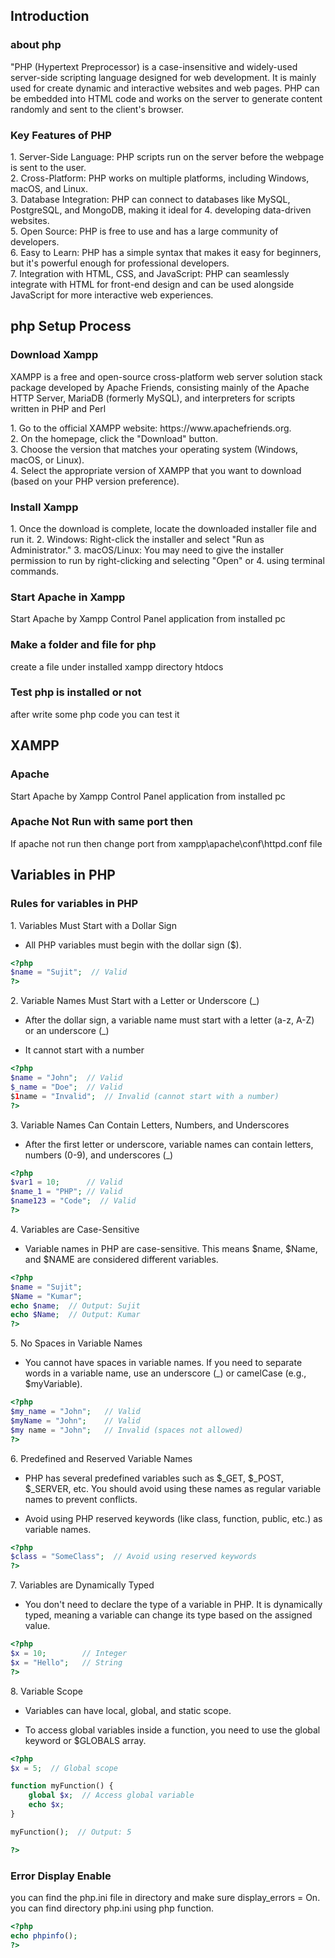 <h2> Introduction </h2>

<h3> about php </h3>
<p> "PHP (Hypertext Preprocessor) is a case-insensitive and widely-used server-side scripting language designed for web development. It is mainly used for create dynamic and interactive websites and web pages. PHP can be embedded into HTML code and works on the server to generate content randomly and sent to the client's browser.</p>

<h3>Key Features of PHP</h3>
<p>1. Server-Side Language: PHP scripts run on the server before the webpage is sent to the user. <br>
2. Cross-Platform: PHP works on multiple platforms, including Windows, macOS, and Linux. <br>
3. Database Integration: PHP can connect to databases like MySQL, PostgreSQL, and MongoDB, making it ideal for 4. developing data-driven websites. <br>
5. Open Source: PHP is free to use and has a large community of developers. <br>
6. Easy to Learn: PHP has a simple syntax that makes it easy for beginners, but it's powerful enough for professional developers. <br>
7. Integration with HTML, CSS, and JavaScript: PHP can seamlessly integrate with HTML for front-end design and can be used alongside JavaScript for more interactive web experiences. <br> </p>


<h2> php Setup Process </h2>

<h3>Download Xampp</h3>
<p>XAMPP is a free and open-source cross-platform web server solution stack package developed by Apache Friends, consisting mainly of the Apache HTTP Server, MariaDB (formerly MySQL), and interpreters for scripts written in PHP and Perl</p>

<p>1. Go to the official XAMPP website: https://www.apachefriends.org.<br>
2. On the homepage, click the "Download" button.<br>
3. Choose the version that matches your operating system (Windows, macOS, or Linux).<br>
4. Select the appropriate version of XAMPP that you want to download (based on your PHP version preference). </p>

<h3>Install Xampp</h3>
<p> 1. Once the download is complete, locate the downloaded installer file and run it.
2. Windows: Right-click the installer and select "Run as Administrator."
3. macOS/Linux: You may need to give the installer permission to run by right-clicking and selecting "Open" or 4. using terminal commands. </p>

<h3>Start Apache in Xampp </h3>
<p>Start Apache by Xampp Control Panel application from installed pc</p>

<h3>Make a folder and file for php</h3>
<p>create a file under installed xampp directory htdocs</p>

<h3>Test php is installed or not</h3>
<p>after write some php code you can test it</p>

<h2> XAMPP </h2>

<h3>Apache</h3>
<p>Start Apache by Xampp Control Panel application from installed pc</p>

<h3>Apache Not Run with same port then</h3>
<p>If apache not run then change port from xampp\apache\conf\httpd.conf file</p>

<h2> Variables in PHP</h2>

<h3> Rules for variables in PHP</h3>
<p>1. Variables Must Start with a Dollar Sign </p>
<ul> <li>All PHP variables must begin with the dollar sign ($).</li> </ul>


```php
<?php
$name = "Sujit";  // Valid
?>

```

<p>2. Variable Names Must Start with a Letter or Underscore (_) </p>
<ul> <li>After the dollar sign, a variable name must start with a letter (a-z, A-Z) or an underscore (_)</li></ul>
<ul> <li>It cannot start with a number</li></ul>

```php
<?php
$name = "John";  // Valid
$_name = "Doe";  // Valid
$1name = "Invalid";  // Invalid (cannot start with a number)
?>

```

<p>3. Variable Names Can Contain Letters, Numbers, and Underscores </p>
<ul> <li>After the first letter or underscore, variable names can contain letters, numbers (0-9), and underscores (_)</li></ul>

```php
<?php
$var1 = 10;      // Valid
$name_1 = "PHP"; // Valid
$name123 = "Code";  // Valid
?>

```

<p>4. Variables are Case-Sensitive </p>
<ul> <li>Variable names in PHP are case-sensitive. This means $name, $Name, and $NAME are considered different variables.</li></ul>

```php
<?php
$name = "Sujit";
$Name = "Kumar";
echo $name;  // Output: Sujit
echo $Name;  // Output: Kumar
?>

```

<p>5. No Spaces in Variable Names </p>
<ul><li>You cannot have spaces in variable names. If you need to separate words in a variable name, use an underscore (_) or camelCase (e.g., $myVariable).</li></ul>

```php
<?php
$my_name = "John";   // Valid
$myName = "John";    // Valid
$my name = "John";   // Invalid (spaces not allowed)
?>

```

<p>6. Predefined and Reserved Variable Names </p>
<ul><li>PHP has several predefined variables such as $_GET, $_POST, $_SERVER, etc. You should avoid using these names as regular variable names to prevent conflicts.</li></ul>
<ul><li>Avoid using PHP reserved keywords (like class, function, public, etc.) as variable names.</li></ul>

```php
<?php
$class = "SomeClass";  // Avoid using reserved keywords
?>

```

<p>7. Variables are Dynamically Typed </p>
<ul><li>You don't need to declare the type of a variable in PHP. It is dynamically typed, meaning a variable can change its type based on the assigned value.</li></ul>

```php
<?php
$x = 10;        // Integer
$x = "Hello";   // String
?>

```

<p>8. Variable Scope </p>
<ul><li>Variables can have local, global, and static scope.</li></ul>
<ul><li>To access global variables inside a function, you need to use the global keyword or $GLOBALS array.</li></ul>

```php
<?php
$x = 5;  // Global scope

function myFunction() {
    global $x;  // Access global variable
    echo $x;
}

myFunction();  // Output: 5

?>

```

<h3>Error Display Enable</h3>
<p>you can find the php.ini file in directory and make sure display_errors = On. you can find directory php.ini using php function.</p>

```php
<?php
echo phpinfo();
?>

```
